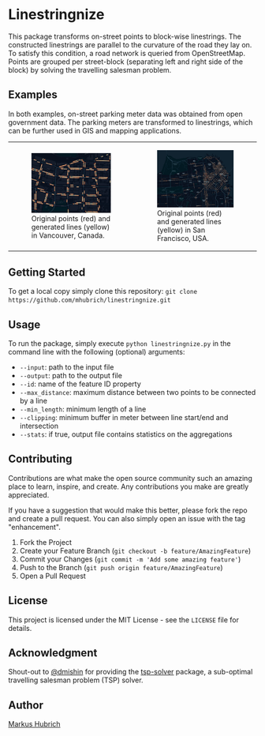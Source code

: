 # Linestringnize
This package transforms on-street points to block-wise linestrings. The constructed linestrings are parallel to the curvature of the road they lay on. To satisfy this condition, a road network is queried from OpenStreetMap. Points are grouped per street-block (separating left and right side of the block) by solving the travelling salesman problem.

## Examples
In both examples, on-street parking meter data was obtained from open government data. The parking meters are transformed to linestrings, which can be further used in GIS and mapping applications.
<table>
  <tr>
    <td>
      <figure>
          <img src="/examples/vancouver.png"
               alt="Points and generated lines in Vancouver">
          <figcaption>Original points (red) and generated lines (yellow) in Vancouver, Canada.</figcaption>
      </figure>
    </td>
    <td>
      <figure>
          <img src="/examples/sanfrancisco.png"
               alt="Points and generated lines in San Francisco">
          <figcaption>Original points (red) and generated lines (yellow) in San Francisco, USA.</figcaption>
      </figure>
    </td>
  </tr>
</table>

## Getting Started
To get a local copy simply clone this repository: `git clone https://github.com/mhubrich/linestringnize.git`

## Usage
To run the package, simply execute `python linestringnize.py` in the command line with the following (optional) arguments:
- `--input`: path to the input file
- `--output`: path to the output file
- `--id`: name of the feature ID property
- `--max_distance`: maximum distance between two points to be connected by a line
- `--min_length`: minimum length of a line
- `--clipping`: minimum buffer in meter between line start/end and intersection
- `--stats`: if true, output file contains statistics on the aggregations

## Contributing
Contributions are what make the open source community such an amazing place to learn, inspire, and create. Any contributions you make are greatly appreciated.

If you have a suggestion that would make this better, please fork the repo and create a pull request. You can also simply open an issue with the tag "enhancement".

1. Fork the Project
2. Create your Feature Branch (`git checkout -b feature/AmazingFeature`)
3. Commit your Changes (`git commit -m 'Add some amazing feature'`)
4. Push to the Branch (`git push origin feature/AmazingFeature`)
5. Open a Pull Request

## License
This project is licensed under the MIT License - see the `LICENSE` file for details.

## Acknowledgment
Shout-out to [@dmishin](https://github.com/dmishin) for providing the [tsp-solver](https://github.com/dmishin/tsp-solver) package, a sub-optimal travelling salesman problem (TSP) solver.

## Author
[Markus Hubrich](https://github.com/mhubrich)
